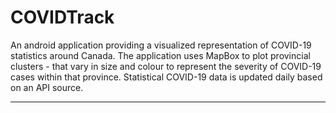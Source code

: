 # COVIDTrack
An android application providing a visualized representation of COVID-19 statistics around Canada.  The application uses MapBox to plot provincial clusters - that vary in size and colour to represent the severity of COVID-19 cases within that province.  Statistical COVID-19 data is updated daily based on an API source.

---
